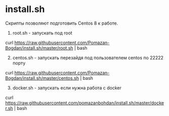 # install.sh

Скрипты позволяют подготовить Centos 8 к работе.

1. root.sh  - запускать под root

curl https://raw.githubusercontent.com/Pomazan-Bogdan/install.sh/master/root.sh | bash


2. centos.sh  - запускать перезайдя под пользователем centos по 22222 порту

curl https://raw.githubusercontent.com/Pomazan-Bogdan/install.sh/master/centos.sh | bash

3. docker.sh - запускать если нужна работа с docker

curl https://raw.githubusercontent.com/pomazanbohdan/install.sh/master/docker.sh | bash
